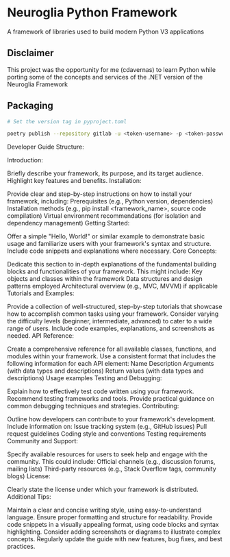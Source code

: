 # Neuroglia Python Framework

A framework of libraries used to build modern Python V3 applications

## Disclaimer

This project was the opportunity for me (cdavernas) to learn Python while porting some of the concepts and services of the .NET version of the Neuroglia Framework

## Packaging

```sh
# Set the version tag in pyproject.toml

poetry publish --repository gitlab -u <token-username> -p <token-password>

```


Developer Guide Structure:

Introduction:

Briefly describe your framework, its purpose, and its target audience.
Highlight key features and benefits.
Installation:

Provide clear and step-by-step instructions on how to install your framework, including:
Prerequisites (e.g., Python version, dependencies)
Installation methods (e.g., pip install <framework_name>, source code compilation)
Virtual environment recommendations (for isolation and dependency management)
Getting Started:

Offer a simple "Hello, World!" or similar example to demonstrate basic usage and familiarize users with your framework's syntax and structure.
Include code snippets and explanations where necessary.
Core Concepts:

Dedicate this section to in-depth explanations of the fundamental building blocks and functionalities of your framework. This might include:
Key objects and classes within the framework
Data structures and design patterns employed
Architectural overview (e.g., MVC, MVVM) if applicable
Tutorials and Examples:

Provide a collection of well-structured, step-by-step tutorials that showcase how to accomplish common tasks using your framework.
Consider varying the difficulty levels (beginner, intermediate, advanced) to cater to a wide range of users.
Include code examples, explanations, and screenshots as needed.
API Reference:

Create a comprehensive reference for all available classes, functions, and modules within your framework.
Use a consistent format that includes the following information for each API element:
Name
Description
Arguments (with data types and descriptions)
Return values (with data types and descriptions)
Usage examples
Testing and Debugging:

Explain how to effectively test code written using your framework.
Recommend testing frameworks and tools.
Provide practical guidance on common debugging techniques and strategies.
Contributing:

Outline how developers can contribute to your framework's development.
Include information on:
Issue tracking system (e.g., GitHub issues)
Pull request guidelines
Coding style and conventions
Testing requirements
Community and Support:

Specify available resources for users to seek help and engage with the community. This could include:
Official channels (e.g., discussion forums, mailing lists)
Third-party resources (e.g., Stack Overflow tags, community blogs)
License:

Clearly state the license under which your framework is distributed.
Additional Tips:

Maintain a clear and concise writing style, using easy-to-understand language.
Ensure proper formatting and structure for readability.
Provide code snippets in a visually appealing format, using code blocks and syntax highlighting.
Consider adding screenshots or diagrams to illustrate complex concepts.
Regularly update the guide with new features, bug fixes, and best practices.
